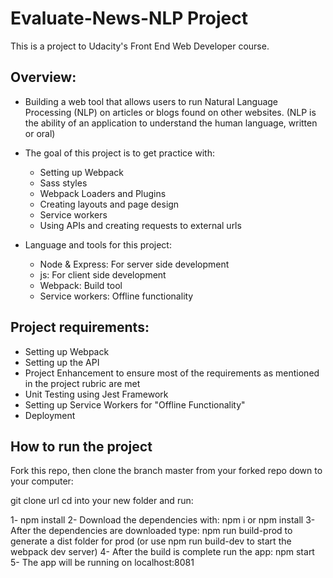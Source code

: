 # Evaluate-News-NLP Project

This is a project to Udacity's Front End Web Developer course.

## Overview:

* Building a web tool that allows users to run Natural Language Processing (NLP) on articles or blogs found on other websites. (NLP is the ability of an application to understand the human language, written or oral) 

* The goal of this project is to get practice with:
  - Setting up Webpack
  - Sass styles
  - Webpack Loaders and Plugins
  - Creating layouts and page design
  - Service workers
  - Using APIs and creating requests to external urls

* Language and tools for this project:
  - Node & Express: For server side development
  - js: For client side development
  - Webpack: Build tool
  - Service workers: Offline functionality

## Project requirements:

- Setting up Webpack
- Setting up the API
- Project Enhancement to ensure most of the requirements as mentioned in the project rubric are met
- Unit Testing using Jest Framework
- Setting up Service Workers for "Offline Functionality"
- Deployment

## How to run the project
Fork this repo, then clone the branch master from your forked repo down to your computer:

git clone url
cd into your new folder and run:

1- npm install
2- Download the dependencies with: npm i or npm install
3- After the dependencies are downloaded type: npm run build-prod to generate a dist folder for prod
(or use npm run build-dev to start the webpack dev server)
4-  After the build is complete run the app: npm start
5- The app will be running on localhost:8081
